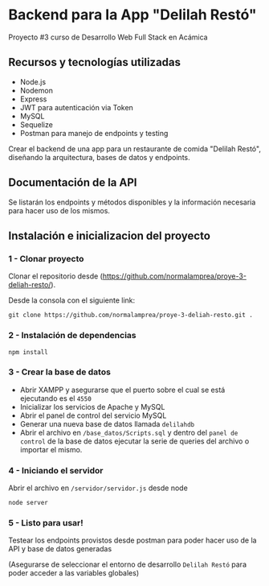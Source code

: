 # Backend para la App "Delilah Restó"

Proyecto #3 curso de Desarrollo Web Full Stack en Acámica

## Recursos y tecnologías utilizadas

- Node.js
- Nodemon
- Express
- JWT para autenticación via Token
- MySQL
- Sequelize
- Postman para manejo de endpoints y testing

Crear el backend de una app para un restaurante de comida "Delilah Restó", diseñando la arquitectura, bases de datos y endpoints.

## Documentación de la API

Se listarán los endpoints y métodos disponibles y la información necesaria para hacer uso de los mismos.

## Instalación e inicializacion del proyecto

### 1 - Clonar proyecto

Clonar el repositorio desde (https://github.com/normalamprea/proye-3-deliah-resto/).

Desde la consola con el siguiente link:

`git clone https://github.com/normalamprea/proye-3-deliah-resto.git .`

### 2 - Instalación de dependencias

```
npm install
```

### 3 - Crear la base de datos

- Abrir XAMPP y asegurarse que el puerto sobre el cual se está ejecutando es el `4550`
- Inicializar los servicios de Apache y MySQL
- Abrir el panel de control del servicio MySQL
- Generar una nueva base de datos llamada `delilahdb`
- Abrir el archivo en `/base_datos/Scripts.sql` y dentro del `panel de control` de la base de datos ejecutar la serie de queries del archivo o importar el mismo.

### 4 - Iniciando el servidor

Abrir el archivo en `/servidor/servidor.js` desde node

`node server`

### 5 - Listo para usar!

Testear los endpoints provistos desde postman para poder hacer uso de la API y base de datos generadas

(Asegurarse de seleccionar el entorno de desarrollo `Delilah Restó` para poder acceder a las variables globales)